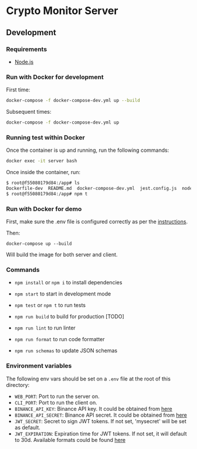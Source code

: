 # Crypto Monitor Server

## Development

### Requirements

- [Node.js](https://nodejs.org/en/)

### Run with Docker for development

First time:

```bash
docker-compose -f docker-compose-dev.yml up --build
```

Subsequent times:

```bash
docker-compose -f docker-compose-dev.yml up
```

### Running test within Docker

Once the container is up and running, run the following commands:

```bash
docker exec -it server bash
```

Once inside the container, run:

```bash
$ root@f55080179d84:/app# ls
Dockerfile-dev  README.md  docker-compose-dev.yml  jest.config.js  node_modules  nodemon.json  package-lock.json  package.json  src  tests  tsconfig.json
$ root@f55080179d84:/app# npm t
```

### Run with Docker for demo

First, make sure the .env file is configured correctly as per the [instructions](#Environment-variables).

Then:

    docker-compose up --build

Will build the image for both server and client.

### Commands

- `npm install` or `npm i` to install dependencies
- `npm start` to start in development mode
- `npm test` or `npm t` to run tests

- `npm run build` to build for production [TODO]
- `npm run lint` to run linter
- `npm run format` to run code formatter

- `npm run schemas` to update JSON schemas

### Environment variables

The following env vars should be set on a `.env` file at the root of this directory:

- `WEB_PORT`: Port to run the server on.
- `CLI_PORT`: Port to run the client on.
- `BINANCE_API_KEY`: Binance API key. It could be obtained from [here](https://www.binance.com/en/my/settings/api-management)
- `BINANCE_API_SECRET`: Binance API secret. It could be obtained from [here](https://www.binance.com/en/my/settings/api-management)
- `JWT_SECRET`: Secret to sign JWT tokens. If not set, 'mysecret' will be set as default.
- `JWT_EXPIRATION`: Expiration time for JWT tokens. If not set, it will default to 30d. Available formats could be found [here](ea5c52512b5d)
